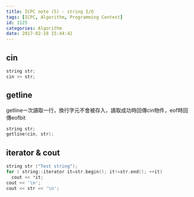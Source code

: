 ```yaml
---
title: ICPC note (5) - string I/O
tags: [ICPC, Algorithm, Programming Contest]
id: 1125
categories: Algorithm
date: 2017-02-18 15:44:42
---
```


## cin

```cpp
string str;
cin >> str;
```

## getline

getline一次讀取一行，換行字元不會被存入，讀取成功時回傳cin物件，eof時回傳eofbit

```cpp
string str;
getline(cin, str);
```

## iterator &amp; cout

```cpp
string str ("Test string");
for ( string::iterator it=str.begin(); it!=str.end(); ++it)
  cout << *it;
cout << '\n';
cout << str << '\n';
```
